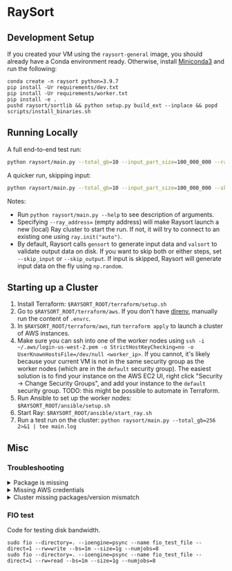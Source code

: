 # RaySort

## Development Setup

If you created your VM using the `raysort-general` image, you should already have a Conda environment ready. Otherwise, install [Miniconda3](https://docs.conda.io/en/latest/miniconda.html) and run the following:

```
conda create -n raysort python=3.9.7
pip install -Ur requirements/dev.txt
pip install -Ur requirements/worker.txt
pip install -e .
pushd raysort/sortlib && python setup.py build_ext --inplace && popd
scripts/install_binaries.sh
```

## Running Locally

A full end-to-end test run:

```bash
python raysort/main.py --total_gb=10 --input_part_size=100_000_000 --ray_address= 2>&1 | tee local.log
```

A quicker run, skipping input:

```bash
python raysort/main.py --total_gb=10 --input_part_size=100_000_000 --skip_input --sort --ray_address= 2>&1 | tee local.log
```

Notes:
* Run `python raysort/main.py --help` to see description of arguments.
* Specifying `--ray_address=` (empty address) will make Raysort launch a new (local) Ray cluster to start the run. If not, it will try to connect to an existing one using `ray.init("auto")`.
* By default, Raysort calls `gensort` to generate input data and `valsort` to validate output data on disk. If you want to skip both or either steps, set `--skip_input` or `--skip_output`. If input is skipped, Raysort will generate input data on the fly using `np.random`.

## Starting up a Cluster

1. Install Terraform: `$RAYSORT_ROOT/terraform/setup.sh`
2. Go to `$RAYSORT_ROOT/terraform/aws`. If you don't have [direnv](https://direnv.net/), manually run the content of `.envrc`.
3. In `$RAYSORT_ROOT/terraform/aws`, run `terraform apply` to launch a cluster of AWS instances.
4. Make sure you can ssh into one of the worker nodes using `ssh -i ~/.aws/login-us-west-2.pem -o StrictHostKeyChecking=no -o UserKnownHostsFile=/dev/null <worker_ip>`. If you cannot, it's likely because your current VM is not in the same security group as the worker nodes (which are in the `default` security group). The easiest solution is to find your instance on the AWS EC2 UI, right click "Security -> Change Security Groups", and add your instance to the `default` security group. TODO: this might be possible to automate in Terraform.
5. Run Ansible to set up the worker nodes: `$RAYSORT_ROOT/ansible/setup.sh`
6. Start Ray: `$RAYSORT_ROOT/ansible/start_ray.sh`
7. Run a test run on the cluster: `python raysort/main.py --total_gb=256 2>&1 | tee main.log`


## Misc
### Troubleshooting

<details>
<summary>Package is missing</summary>
<br>
Make sure the Conda environment is running. Install missing packages:
<br><br>
<pre>
pip install package_name
</pre>
</details>

<details>
<summary>Missing AWS credentials</summary>
<br>
Check that AWS is installed and set credentials with:
<br><br>
<pre>
aws configure
</pre>
</details>

<details>
<summary>Cluster missing packages/version mismatch</summary>
<br>
Verify that the image the nodes are being created from matches expectations.
</details>



### FIO test

Code for testing disk bandwidth.

```
sudo fio --directory=. --ioengine=psync --name fio_test_file --direct=1 --rw=write --bs=1m --size=1g --numjobs=8
sudo fio --directory=. --ioengine=psync --name fio_test_file --direct=1 --rw=read --bs=1m --size=1g --numjobs=8
```
